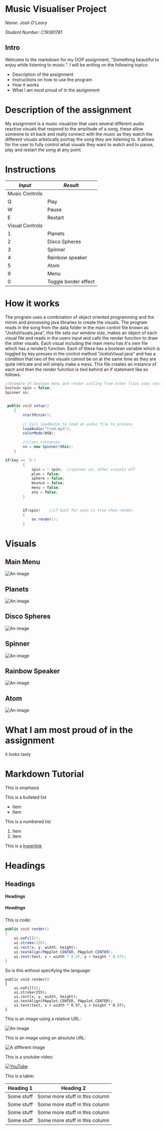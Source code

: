 # Music Visualiser Project

*Name: Josh O'Leary*

*Student Number: C19381781*

## Intro
Welcome to the markdown for my OOP assignment, "Something beautiful to enjoy while listening to music.".
I will be writing on the following topics: 
-	Description of the assignment
-	Instructions on how to use the program
-	How it works
-	What I am most proud of in the assignment

# Description of the assignment
My assignment is a music visualizer that uses several different audio reactive visuals that respond to the amplitude of a song, these allow someone to sit back and really connect with the music as they watch the different visuals artistically portray the song they are listening to. It allows for the user to fully control what visuals they want to watch and to pause, play and restart the song at any point.

# Instructions
|*Input*|*Result*|
|-------|--------|
| Music Controls | |
| Q | Play |
| W | Pause |
| E | Restart |
| Visual Controls | |
| 1 | Planets |
| 2 | Disco Spheres |
| 3 | Spinner |
| 4 | Rainbow speaker |
| 5 | Atom |
| 9 | Menu |
| 0 | Toggle border effect |

# How it works
The program uses a combination of object oriented programming and the minim and processing java libraries to create the visuals. The program reads in the song from the data folder in the main control file known as "JoshsVisuals.java", this file sets our window size, makes an object of each visual file and reads in the users input and calls the render function to draw the other visuals. Each visual including the main menu has it's own file which has a render() function. Each of these has a boolean variable which is toggled by key presses in the control method "JoshsVisual.java" and has a condition that two of the visuals cannot be on at the same time as they are quite intricate and will simply make a mess. This file creates an instance of each and then the render function is tied behind an if statement like as follows:

```Java
//Example of boolean menu and render calling from other files uses control file "JoshsVisuals.java" using spinner visual
boolean spin = false;
Spinner sn;


 public void setup()
    {
        startMinim();
                
        // Call loadAudio to load an audio file to process 
        loadAudio("trnd.mp3");   
        colorMode(HSB);

        //class instances
        sn = new Spinner(this);
    }

if(key == '3')
        {
            spin = ! spin;  //spinner on, other visuals off
            plan = false;
            sphere = false;
            bounce = false;
            menu = false;
            ato = false;
        }
		

		if(spin)    //if bool for spin is true then render
        {
            sn.render();
        }
```

# Visuals

## Main Menu

![An image](images/MainMenu.png)

## Planets

![An image](images/Planets.png)

## Disco Spheres

![An image](images/Disco.png)

## Spinner

![An image](images/Spin.png)

## Rainbow Speaker

![An image](images/RainbowSpeaker.png)

## Atom

![An image](images/Atom.png)



# What I am most proud of in the assignment
it looks tasty

# Markdown Tutorial

This is *emphasis*

This is a bulleted list

- Item
- Item

This is a numbered list

1. Item
1. Item

This is a [hyperlink](http://bryanduggan.org)

# Headings
## Headings
#### Headings
##### Headings

This is code:

```Java
public void render()
{
	ui.noFill();
	ui.stroke(255);
	ui.rect(x, y, width, height);
	ui.textAlign(PApplet.CENTER, PApplet.CENTER);
	ui.text(text, x + width * 0.5f, y + height * 0.5f);
}
```

So is this without specifying the language:

```
public void render()
{
	ui.noFill();
	ui.stroke(255);
	ui.rect(x, y, width, height);
	ui.textAlign(PApplet.CENTER, PApplet.CENTER);
	ui.text(text, x + width * 0.5f, y + height * 0.5f);
}
```

This is an image using a relative URL:

![An image](images/p8.png)

This is an image using an absolute URL:

![A different image](https://bryanduggandotorg.files.wordpress.com/2019/02/infinite-forms-00045.png?w=595&h=&zoom=2)

This is a youtube video:

[![YouTube](http://img.youtube.com/vi/J2kHSSFA4NU/0.jpg)](https://www.youtube.com/watch?v=J2kHSSFA4NU)

This is a table:

| Heading 1 | Heading 2 |
|-----------|-----------|
|Some stuff | Some more stuff in this column |
|Some stuff | Some more stuff in this column |
|Some stuff | Some more stuff in this column |
|Some stuff | Some more stuff in this column |

